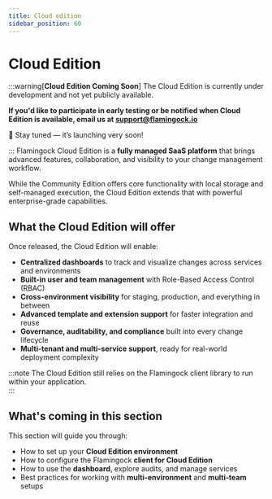 ```yaml
---
title: Cloud edition
sidebar_position: 60
---
```


# Cloud Edition
:::warning[**Cloud Edition Coming Soon**]
The Cloud Edition is currently under development and not yet publicly available.

**If you'd like to participate in early testing or be notified when Cloud Edition is available, email us at [support@flamingock.io](mailto:support@flamingock.io)**

🔔 Stay tuned — it’s launching very soon!


:::
Flamingock Cloud Edition is a **fully managed SaaS platform** that brings advanced features, collaboration, and visibility to your change management workflow.

While the Community Edition offers core functionality with local storage and self-managed execution, the Cloud Edition extends that with powerful enterprise-grade capabilities.

## What the Cloud Edition will offer

Once released, the Cloud Edition will enable:

- **Centralized dashboards** to track and visualize changes across services and environments
- **Built-in user and team management** with Role-Based Access Control (RBAC)
- **Cross-environment visibility** for staging, production, and everything in between
- **Advanced template and extension support** for faster integration and reuse
- **Governance, auditability, and compliance** built into every change lifecycle
- **Multi-tenant and multi-service support**, ready for real-world deployment complexity

:::note
The Cloud Edition still relies on the Flamingock client library to run within your application.  
:::

## What's coming in this section

This section will guide you through:

- How to set up your **Cloud Edition environment**
- How to configure the Flamingock **client for Cloud Edition**
- How to use the **dashboard**, explore audits, and manage services
- Best practices for working with **multi-environment** and **multi-team** setups


